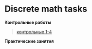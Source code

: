 # **Discrete math tasks**

**Контрольные работы**
> [контрольные 1-4](https://github.com/protasenya02/Discrete-math/tree/master/контрольные%20работы)

**Практические занятия**
